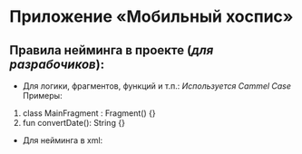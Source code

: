 # Приложение «Мобильный хоспис»
## Правила нейминга в проекте (*для разрабочиков*):
* Для логики, фрагментов, функций и т.п.:
*Используется Cammel Case*
Примеры:
1. class MainFragment : Fragment() {}
2. fun convertDate(): String {}
* Для нейминга в xml:
